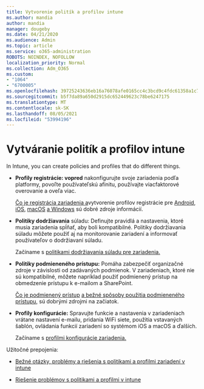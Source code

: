 ```yaml
---
title: Vytvorenie politík a profilov intune
ms.author: mandia
author: mandia
manager: dougeby
ms.date: 04/21/2020
ms.audience: Admin
ms.topic: article
ms.service: o365-administration
ROBOTS: NOINDEX, NOFOLLOW
localization_priority: Normal
ms.collection: Adm_O365
ms.custom:
- "1064"
- "6700005"
ms.openlocfilehash: 39725243636eb16a76078afe0165cc4c3bcd9c4fdc61358a1c75b6b310956c41
ms.sourcegitcommit: b5f7da89a650d2915dc652449623c78be6247175
ms.translationtype: MT
ms.contentlocale: sk-SK
ms.lasthandoff: 08/05/2021
ms.locfileid: "53994196"
---
```

# <a name="creating-intune-policy-and-profiles"></a>Vytváranie politík a profilov intune

In Intune, you can create policies and profiles that do different things.

- **Profily registrácie: vopred** nakonfigurujte svoje zariadenia podľa platformy, povoľte používateľskú afinitu, používajte viacfaktorové overovanie a oveľa viac.

  [Čo je registrácia zariadenia a](https://docs.microsoft.com/intune/device-enrollment)vytvorenie profilov registrácie pre [Android](https://docs.microsoft.com/intune/android-enroll), [iOS](https://docs.microsoft.com/intune/ios-enroll), [macOS](https://docs.microsoft.com/intune/macos-enroll) [a Windows](https://docs.microsoft.com/intune/windows-enrollment-methods) sú dobré zdroje informácií.

- **Politiky dodržiavania** súladu: Definujte pravidlá a nastavenia, ktoré musia zariadenia spĺňať, aby boli kompatibilné. Politiky dodržiavania súladu môžete použiť aj na monitorovanie zariadení a informovať používateľov o dodržiavaní súladu.

  Začíname s [politikami dodržiavania súladu pre zariadenia.](https://docs.microsoft.com/intune/device-compliance-get-started)
- **Politiky podmieneného prístupu:** Pomáha zabezpečiť organizačné zdroje v závislosti od zadávaných podmienok. V zariadeniach, ktoré nie sú kompatibilné, môžete napríklad použiť podmienený prístup na obmedzenie prístupu k e-mailom a SharePoint.

  [Čo je podmienený prístup](https://docs.microsoft.com/intune/conditional-access) [a bežné spôsoby použitia podmieneného prístupu,](https://docs.microsoft.com/intune/conditional-access-intune-common-ways-use) sú dobrými zdrojmi na začiatok.

- **Profily konfigurácie:** Spravujte funkcie a nastavenia v zariadeniach vrátane nastavení e-mailu, pridania WiFi siete, použitia vstavaných šablón, ovládania funkcií zariadení so systémom iOS a macOS a ďalších.

  Začíname s [profilmi konfigurácie zariadenia.](https://docs.microsoft.com/intune/device-profiles)

Užitočné prepojenia:

- [Bežné otázky, problémy a riešenia s politikami a profilmi zariadení v intune](https://docs.microsoft.com/intune/device-profile-troubleshoot)

- [Riešenie problémov s politikami a profilmi v intune](https://docs.microsoft.com/troubleshoot/mem/intune/troubleshoot-policies-in-microsoft-intune)
